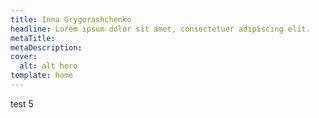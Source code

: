 ```yaml
---
title: Inna Grygorashchenko
headline: Lorem ipsum dolor sit amet, consectetuer adipiscing elit.
metaTitle: 
metaDescription: 
cover: 
  alt: alt hero
template: home
---
```

test 5
